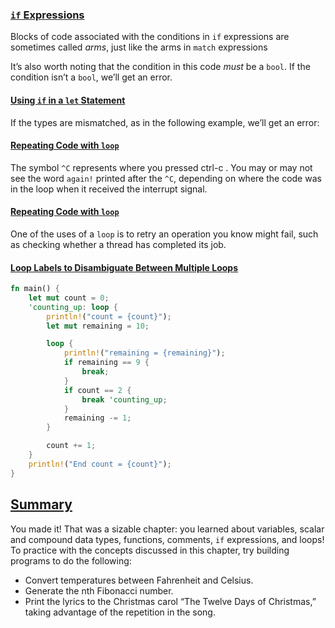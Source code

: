### [`if` Expressions](https://doc.rust-lang.org/stable/book/ch03-05-control-flow.html#if-expressions)

Blocks of code associated with the conditions in `if` expressions are sometimes called _arms_, just like the arms in `match` expressions

It’s also worth noting that the condition in this code _must_ be a `bool`. If the condition isn’t a `bool`, we’ll get an error.

#### [Using `if` in a `let` Statement](https://doc.rust-lang.org/stable/book/ch03-05-control-flow.html#using-if-in-a-let-statement)

If the types are mismatched, as in the following example, we’ll get an error:

#### [Repeating Code with `loop`](https://doc.rust-lang.org/stable/book/ch03-05-control-flow.html#repeating-code-with-loop)

The symbol `^C` represents where you pressed ctrl-c . You may or may not see the word `again!` printed after the `^C`, depending on where the code was in the loop when it received the interrupt signal.

#### [Repeating Code with `loop`](https://doc.rust-lang.org/stable/book/ch03-05-control-flow.html#repeating-code-with-loop)

One of the uses of a `loop` is to retry an operation you know might fail, such as checking whether a thread has completed its job.

#### [Loop Labels to Disambiguate Between Multiple Loops](https://doc.rust-lang.org/stable/book/ch03-05-control-flow.html#loop-labels-to-disambiguate-between-multiple-loops)

```rust
fn main() {
    let mut count = 0;
    'counting_up: loop {
        println!("count = {count}");
        let mut remaining = 10;

        loop {
            println!("remaining = {remaining}");
            if remaining == 9 {
                break;
            }
            if count == 2 {
                break 'counting_up;
            }
            remaining -= 1;
        }

        count += 1;
    }
    println!("End count = {count}");
}
```

## [Summary](https://doc.rust-lang.org/stable/book/ch03-05-control-flow.html#summary)

You made it! That was a sizable chapter: you learned about variables, scalar and compound data types, functions, comments, `if` expressions, and loops! To practice with the concepts discussed in this chapter, try building programs to do the following:

- Convert temperatures between Fahrenheit and Celsius.
- Generate the nth Fibonacci number.
- Print the lyrics to the Christmas carol “The Twelve Days of Christmas,” taking advantage of the repetition in the song.
